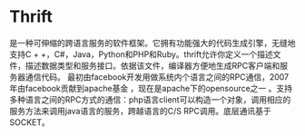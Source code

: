 # Thrift

是一种可伸缩的跨语言服务的软件框架。它拥有功能强大的代码生成引擎，无缝地支持C + +，C#，Java，Python和PHP和Ruby。thrift允许你定义一个描述文件，描述数据类型和服务接口。依据该文件，编译器方便地生成RPC客户端和服务器通信代码。
最初由facebook开发用做系统内个语言之间的RPC通信，2007年由facebook贡献到apache基金 ，现在是apache下的opensource之一 。支持多种语言之间的RPC方式的通信：php语言client可以构造一个对象，调用相应的服务方法来调用java语言的服务，跨越语言的C/S RPC调用。底层通讯基于SOCKET。